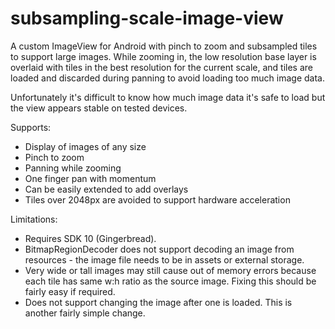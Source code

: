 subsampling-scale-image-view
============================

A custom ImageView for Android with pinch to zoom and subsampled tiles to support large images. While zooming in, the
low resolution base layer is overlaid with tiles in the best resolution for the current scale, and tiles are loaded and
discarded during panning to avoid loading too much image data.

Unfortunately it's difficult to know how much image data it's safe to load but the view appears stable on tested devices.

Supports:
* Display of images of any size
* Pinch to zoom
* Panning while zooming
* One finger pan with momentum
* Can be easily extended to add overlays
* Tiles over 2048px are avoided to support hardware acceleration

Limitations:
* Requires SDK 10 (Gingerbread).
* BitmapRegionDecoder does not support decoding an image from resources - the image file needs to be in assets or external storage.
* Very wide or tall images may still cause out of memory errors because each tile has same w:h ratio as the source image. Fixing this should be fairly easy if required.
* Does not support changing the image after one is loaded. This is another fairly simple change.
